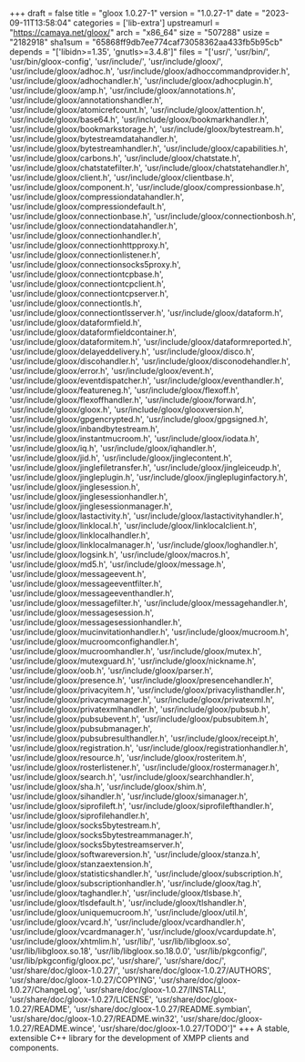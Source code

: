 +++
draft = false
title = "gloox 1.0.27-1"
version = "1.0.27-1"
date = "2023-09-11T13:58:04"
categories = ['lib-extra']
upstreamurl = "https://camaya.net/gloox/"
arch = "x86_64"
size = "507288"
usize = "2182918"
sha1sum = "65868ff9db7ee774caf73058362aa433fb5b95cb"
depends = "['libidn>=1.35', 'gnutls>=3.4.8']"
files = "['usr/', 'usr/bin/', 'usr/bin/gloox-config', 'usr/include/', 'usr/include/gloox/', 'usr/include/gloox/adhoc.h', 'usr/include/gloox/adhoccommandprovider.h', 'usr/include/gloox/adhochandler.h', 'usr/include/gloox/adhocplugin.h', 'usr/include/gloox/amp.h', 'usr/include/gloox/annotations.h', 'usr/include/gloox/annotationshandler.h', 'usr/include/gloox/atomicrefcount.h', 'usr/include/gloox/attention.h', 'usr/include/gloox/base64.h', 'usr/include/gloox/bookmarkhandler.h', 'usr/include/gloox/bookmarkstorage.h', 'usr/include/gloox/bytestream.h', 'usr/include/gloox/bytestreamdatahandler.h', 'usr/include/gloox/bytestreamhandler.h', 'usr/include/gloox/capabilities.h', 'usr/include/gloox/carbons.h', 'usr/include/gloox/chatstate.h', 'usr/include/gloox/chatstatefilter.h', 'usr/include/gloox/chatstatehandler.h', 'usr/include/gloox/client.h', 'usr/include/gloox/clientbase.h', 'usr/include/gloox/component.h', 'usr/include/gloox/compressionbase.h', 'usr/include/gloox/compressiondatahandler.h', 'usr/include/gloox/compressiondefault.h', 'usr/include/gloox/connectionbase.h', 'usr/include/gloox/connectionbosh.h', 'usr/include/gloox/connectiondatahandler.h', 'usr/include/gloox/connectionhandler.h', 'usr/include/gloox/connectionhttpproxy.h', 'usr/include/gloox/connectionlistener.h', 'usr/include/gloox/connectionsocks5proxy.h', 'usr/include/gloox/connectiontcpbase.h', 'usr/include/gloox/connectiontcpclient.h', 'usr/include/gloox/connectiontcpserver.h', 'usr/include/gloox/connectiontls.h', 'usr/include/gloox/connectiontlsserver.h', 'usr/include/gloox/dataform.h', 'usr/include/gloox/dataformfield.h', 'usr/include/gloox/dataformfieldcontainer.h', 'usr/include/gloox/dataformitem.h', 'usr/include/gloox/dataformreported.h', 'usr/include/gloox/delayeddelivery.h', 'usr/include/gloox/disco.h', 'usr/include/gloox/discohandler.h', 'usr/include/gloox/disconodehandler.h', 'usr/include/gloox/error.h', 'usr/include/gloox/event.h', 'usr/include/gloox/eventdispatcher.h', 'usr/include/gloox/eventhandler.h', 'usr/include/gloox/featureneg.h', 'usr/include/gloox/flexoff.h', 'usr/include/gloox/flexoffhandler.h', 'usr/include/gloox/forward.h', 'usr/include/gloox/gloox.h', 'usr/include/gloox/glooxversion.h', 'usr/include/gloox/gpgencrypted.h', 'usr/include/gloox/gpgsigned.h', 'usr/include/gloox/inbandbytestream.h', 'usr/include/gloox/instantmucroom.h', 'usr/include/gloox/iodata.h', 'usr/include/gloox/iq.h', 'usr/include/gloox/iqhandler.h', 'usr/include/gloox/jid.h', 'usr/include/gloox/jinglecontent.h', 'usr/include/gloox/jinglefiletransfer.h', 'usr/include/gloox/jingleiceudp.h', 'usr/include/gloox/jingleplugin.h', 'usr/include/gloox/jinglepluginfactory.h', 'usr/include/gloox/jinglesession.h', 'usr/include/gloox/jinglesessionhandler.h', 'usr/include/gloox/jinglesessionmanager.h', 'usr/include/gloox/lastactivity.h', 'usr/include/gloox/lastactivityhandler.h', 'usr/include/gloox/linklocal.h', 'usr/include/gloox/linklocalclient.h', 'usr/include/gloox/linklocalhandler.h', 'usr/include/gloox/linklocalmanager.h', 'usr/include/gloox/loghandler.h', 'usr/include/gloox/logsink.h', 'usr/include/gloox/macros.h', 'usr/include/gloox/md5.h', 'usr/include/gloox/message.h', 'usr/include/gloox/messageevent.h', 'usr/include/gloox/messageeventfilter.h', 'usr/include/gloox/messageeventhandler.h', 'usr/include/gloox/messagefilter.h', 'usr/include/gloox/messagehandler.h', 'usr/include/gloox/messagesession.h', 'usr/include/gloox/messagesessionhandler.h', 'usr/include/gloox/mucinvitationhandler.h', 'usr/include/gloox/mucroom.h', 'usr/include/gloox/mucroomconfighandler.h', 'usr/include/gloox/mucroomhandler.h', 'usr/include/gloox/mutex.h', 'usr/include/gloox/mutexguard.h', 'usr/include/gloox/nickname.h', 'usr/include/gloox/oob.h', 'usr/include/gloox/parser.h', 'usr/include/gloox/presence.h', 'usr/include/gloox/presencehandler.h', 'usr/include/gloox/privacyitem.h', 'usr/include/gloox/privacylisthandler.h', 'usr/include/gloox/privacymanager.h', 'usr/include/gloox/privatexml.h', 'usr/include/gloox/privatexmlhandler.h', 'usr/include/gloox/pubsub.h', 'usr/include/gloox/pubsubevent.h', 'usr/include/gloox/pubsubitem.h', 'usr/include/gloox/pubsubmanager.h', 'usr/include/gloox/pubsubresulthandler.h', 'usr/include/gloox/receipt.h', 'usr/include/gloox/registration.h', 'usr/include/gloox/registrationhandler.h', 'usr/include/gloox/resource.h', 'usr/include/gloox/rosteritem.h', 'usr/include/gloox/rosterlistener.h', 'usr/include/gloox/rostermanager.h', 'usr/include/gloox/search.h', 'usr/include/gloox/searchhandler.h', 'usr/include/gloox/sha.h', 'usr/include/gloox/shim.h', 'usr/include/gloox/sihandler.h', 'usr/include/gloox/simanager.h', 'usr/include/gloox/siprofileft.h', 'usr/include/gloox/siprofilefthandler.h', 'usr/include/gloox/siprofilehandler.h', 'usr/include/gloox/socks5bytestream.h', 'usr/include/gloox/socks5bytestreammanager.h', 'usr/include/gloox/socks5bytestreamserver.h', 'usr/include/gloox/softwareversion.h', 'usr/include/gloox/stanza.h', 'usr/include/gloox/stanzaextension.h', 'usr/include/gloox/statisticshandler.h', 'usr/include/gloox/subscription.h', 'usr/include/gloox/subscriptionhandler.h', 'usr/include/gloox/tag.h', 'usr/include/gloox/taghandler.h', 'usr/include/gloox/tlsbase.h', 'usr/include/gloox/tlsdefault.h', 'usr/include/gloox/tlshandler.h', 'usr/include/gloox/uniquemucroom.h', 'usr/include/gloox/util.h', 'usr/include/gloox/vcard.h', 'usr/include/gloox/vcardhandler.h', 'usr/include/gloox/vcardmanager.h', 'usr/include/gloox/vcardupdate.h', 'usr/include/gloox/xhtmlim.h', 'usr/lib/', 'usr/lib/libgloox.so', 'usr/lib/libgloox.so.18', 'usr/lib/libgloox.so.18.0.0', 'usr/lib/pkgconfig/', 'usr/lib/pkgconfig/gloox.pc', 'usr/share/', 'usr/share/doc/', 'usr/share/doc/gloox-1.0.27/', 'usr/share/doc/gloox-1.0.27/AUTHORS', 'usr/share/doc/gloox-1.0.27/COPYING', 'usr/share/doc/gloox-1.0.27/ChangeLog', 'usr/share/doc/gloox-1.0.27/INSTALL', 'usr/share/doc/gloox-1.0.27/LICENSE', 'usr/share/doc/gloox-1.0.27/README', 'usr/share/doc/gloox-1.0.27/README.symbian', 'usr/share/doc/gloox-1.0.27/README.win32', 'usr/share/doc/gloox-1.0.27/README.wince', 'usr/share/doc/gloox-1.0.27/TODO']"
+++
A stable, extensible C++ library for the development of XMPP clients and components.